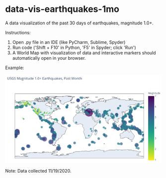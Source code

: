 # data-vis-earthquakes-1mo
A data visualization of the past 30 days of earthquakes, magnitude 1.0+.

Instructions:

1. Open .py file in an IDE (like PyCharm, Sublime, Spyder)
2. Run code ('Shift + F10' in Python, 'F5' in Spyder; click 'Run')
3. A World Map with visualization of data and interactive markers should automatically open in your browser.


Example:

![Sample screenshot of Earthquake World Map Visualization](https://github.com/tim-andes/data-vis-earthquakes-1mo/blob/main/eq_img_sample.png)

Note: Data collected 11/19/2020.
